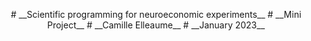 <p align="center">
# __Scientific programming for neuroeconomic experiments__   
# __Mini Project__  
# __Camille Elleaume__  
# __January 2023__  
</p>
